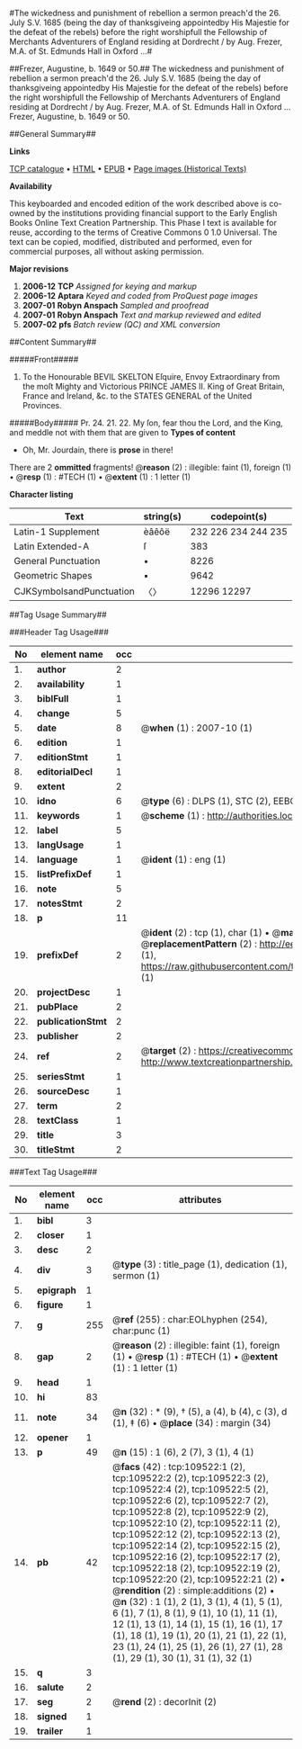 #The wickedness and punishment of rebellion a sermon preach'd the 26. July S.V. 1685 (being the day of thanksgiveing appointedby His Majestie for the defeat of the rebels) before the right worshipfull the Fellowship of Merchants Adventurers of England residing at Dordrecht / by Aug. Frezer, M.A. of St. Edmunds Hall in Oxford ...#

##Frezer, Augustine, b. 1649 or 50.##
The wickedness and punishment of rebellion a sermon preach'd the 26. July S.V. 1685 (being the day of thanksgiveing appointedby His Majestie for the defeat of the rebels) before the right worshipfull the Fellowship of Merchants Adventurers of England residing at Dordrecht / by Aug. Frezer, M.A. of St. Edmunds Hall in Oxford ...
Frezer, Augustine, b. 1649 or 50.

##General Summary##

**Links**

[TCP catalogue](http://www.ota.ox.ac.uk/tcp/)  • 
[HTML](http://tei.it.ox.ac.uk/tcp/Texts-HTML/free/A40/A40476.html)  • 
[EPUB](http://tei.it.ox.ac.uk/tcp/Texts-EPUB/free/A40/A40476.epub) • 
[Page images (Historical Texts)](https://data.historicaltexts.jisc.ac.uk/view?pubId=eebo-23277809e&pageId=eebo-23277809e-109522-1)

**Availability**

This keyboarded and encoded edition of the
	       work described above is co-owned by the institutions
	       providing financial support to the Early English Books
	       Online Text Creation Partnership. This Phase I text is
	       available for reuse, according to the terms of Creative
	       Commons 0 1.0 Universal. The text can be copied,
	       modified, distributed and performed, even for
	       commercial purposes, all without asking permission.

**Major revisions**

1. __2006-12__ __TCP__ *Assigned for keying and markup*
1. __2006-12__ __Aptara__ *Keyed and coded from ProQuest page images*
1. __2007-01__ __Robyn Anspach__ *Sampled and proofread*
1. __2007-01__ __Robyn Anspach__ *Text and markup reviewed and edited*
1. __2007-02__ __pfs__ *Batch review (QC) and XML conversion*

##Content Summary##

#####Front#####

1. To the Honourable
BEVIL SKELTON Eſquire,
Envoy Extraordinary from the moſt Mighty and Victorious
PRINCE JAMES II. King of Great Britain,
France and Ireland, &c. to the STATES
GENERAL of the United
Provinces.

#####Body#####
Pr. 24. 21. 22. My ſon, fear thou the Lord, and the
King, and meddle not with them that are given to
**Types of content**

  * Oh, Mr. Jourdain, there is **prose** in there!

There are 2 **ommitted** fragments! 
 @__reason__ (2) : illegible: faint (1), foreign (1)  •  @__resp__ (1) : #TECH (1)  •  @__extent__ (1) : 1 letter (1)

**Character listing**


|Text|string(s)|codepoint(s)|
|---|---|---|
|Latin-1 Supplement|èâêôë|232 226 234 244 235|
|Latin Extended-A|ſ|383|
|General Punctuation|•|8226|
|Geometric Shapes|▪|9642|
|CJKSymbolsandPunctuation|〈〉|12296 12297|

##Tag Usage Summary##

###Header Tag Usage###

|No|element name|occ|attributes|
|---|---|---|---|
|1.|__author__|2||
|2.|__availability__|1||
|3.|__biblFull__|1||
|4.|__change__|5||
|5.|__date__|8| @__when__ (1) : 2007-10 (1)|
|6.|__edition__|1||
|7.|__editionStmt__|1||
|8.|__editorialDecl__|1||
|9.|__extent__|2||
|10.|__idno__|6| @__type__ (6) : DLPS (1), STC (2), EEBO-CITATION (1), OCLC (1), VID (1)|
|11.|__keywords__|1| @__scheme__ (1) : http://authorities.loc.gov/ (1)|
|12.|__label__|5||
|13.|__langUsage__|1||
|14.|__language__|1| @__ident__ (1) : eng (1)|
|15.|__listPrefixDef__|1||
|16.|__note__|5||
|17.|__notesStmt__|2||
|18.|__p__|11||
|19.|__prefixDef__|2| @__ident__ (2) : tcp (1), char (1)  •  @__matchPattern__ (2) : ([0-9\-]+):([0-9IVX]+) (1), (.+) (1)  •  @__replacementPattern__ (2) : http://eebo.chadwyck.com/downloadtiff?vid=$1&page=$2 (1), https://raw.githubusercontent.com/textcreationpartnership/Texts/master/tcpchars.xml#$1 (1)|
|20.|__projectDesc__|1||
|21.|__pubPlace__|2||
|22.|__publicationStmt__|2||
|23.|__publisher__|2||
|24.|__ref__|2| @__target__ (2) : https://creativecommons.org/publicdomain/zero/1.0/ (1), http://www.textcreationpartnership.org/docs/. (1)|
|25.|__seriesStmt__|1||
|26.|__sourceDesc__|1||
|27.|__term__|2||
|28.|__textClass__|1||
|29.|__title__|3||
|30.|__titleStmt__|2||


###Text Tag Usage###

|No|element name|occ|attributes|
|---|---|---|---|
|1.|__bibl__|3||
|2.|__closer__|1||
|3.|__desc__|2||
|4.|__div__|3| @__type__ (3) : title_page (1), dedication (1), sermon (1)|
|5.|__epigraph__|1||
|6.|__figure__|1||
|7.|__g__|255| @__ref__ (255) : char:EOLhyphen (254), char:punc (1)|
|8.|__gap__|2| @__reason__ (2) : illegible: faint (1), foreign (1)  •  @__resp__ (1) : #TECH (1)  •  @__extent__ (1) : 1 letter (1)|
|9.|__head__|1||
|10.|__hi__|83||
|11.|__note__|34| @__n__ (32) : * (9), † (5), a (4), b (4), c (3), d (1), ‡ (6)  •  @__place__ (34) : margin (34)|
|12.|__opener__|1||
|13.|__p__|49| @__n__ (15) : 1 (6), 2 (7), 3 (1), 4 (1)|
|14.|__pb__|42| @__facs__ (42) : tcp:109522:1 (2), tcp:109522:2 (2), tcp:109522:3 (2), tcp:109522:4 (2), tcp:109522:5 (2), tcp:109522:6 (2), tcp:109522:7 (2), tcp:109522:8 (2), tcp:109522:9 (2), tcp:109522:10 (2), tcp:109522:11 (2), tcp:109522:12 (2), tcp:109522:13 (2), tcp:109522:14 (2), tcp:109522:15 (2), tcp:109522:16 (2), tcp:109522:17 (2), tcp:109522:18 (2), tcp:109522:19 (2), tcp:109522:20 (2), tcp:109522:21 (2)  •  @__rendition__ (2) : simple:additions (2)  •  @__n__ (32) : 1 (1), 2 (1), 3 (1), 4 (1), 5 (1), 6 (1), 7 (1), 8 (1), 9 (1), 10 (1), 11 (1), 12 (1), 13 (1), 14 (1), 15 (1), 16 (1), 17 (1), 18 (1), 19 (1), 20 (1), 21 (1), 22 (1), 23 (1), 24 (1), 25 (1), 26 (1), 27 (1), 28 (1), 29 (1), 30 (1), 31 (1), 32 (1)|
|15.|__q__|3||
|16.|__salute__|2||
|17.|__seg__|2| @__rend__ (2) : decorInit (2)|
|18.|__signed__|1||
|19.|__trailer__|1||
